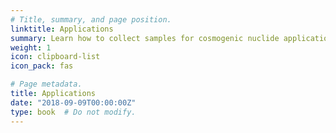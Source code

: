 ```yaml
---
# Title, summary, and page position.
linktitle: Applications
summary: Learn how to collect samples for cosmogenic nuclide applications.
weight: 1
icon: clipboard-list
icon_pack: fas

# Page metadata.
title: Applications
date: "2018-09-09T00:00:00Z"
type: book  # Do not modify.
---
```

